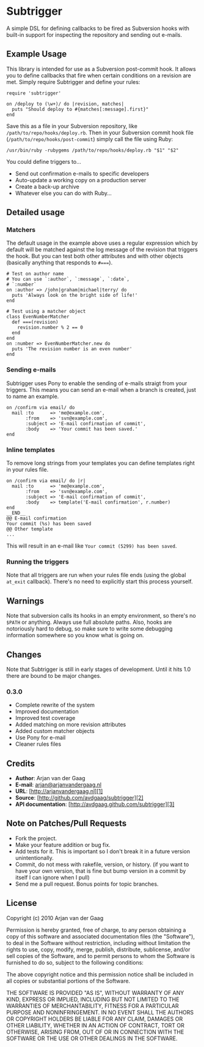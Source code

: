 # Subtrigger

A simple DSL for defining callbacks to be fired as Subversion hooks with
built-in support for inspecting the repository and sending out e-mails.

## Example Usage

This library is intended for use as a Subversion post-commit hook. It allows
you to define callbacks that fire when certain conditions on a revision are
met. Simply require Subtrigger and define your rules:

    require 'subtrigger'

    on /deploy to (\w+)/ do |revision, matches|
      puts "Should deploy to #{matches[:message].first}"
    end

Save this as a file in your Subversion repository, like
`/path/to/repo/hooks/deploy.rb`. Then in your Subversion commit hook
file (`/path/to/repo/hooks/post-commit`) simply call the file using
Ruby:

    /usr/bin/ruby -rubygems /path/to/repo/hooks/deploy.rb "$1" "$2"

You could define triggers to…

* Send out confirmation e-mails to specific developers
* Auto-update a working copy on a production server
* Create a back-up archive
* Whatever else you can do with Ruby…

## Detailed usage

### Matchers

The default usage in the example above uses a regular expression which by
default will be matched against the log message of the revision that
triggers the hook. But you can test both other attributes and with other
objects (basically anything that responds to `#===`).

    # Test on author name
    # You can use `:author`, `:message`, `:date`,
    # `:number`
    on :author => /john|graham|michael|terry/ do
      puts 'Always look on the bright side of life!'
    end

    # Test using a matcher object
    class EvenNumberMatcher
      def ===(revision)
        revision.number % 2 == 0
      end
    end
    on :number => EvenNumberMatcher.new do
      puts 'The revision number is an even number'
    end

### Sending e-mails

Subtrigger uses Pony to enable the sending of e-mails straigt from your
triggers. This means you can send an e-mail when a branch is created, just
to name an example.

    on /confirm via email/ do
      mail :to      => 'me@example.com',
           :from    => 'svn@example.com',
           :subject => 'E-mail confirmation of commit',
           :body    => 'Your commit has been saved.'
    end

### Inline templates

To remove long strings from your templates you can define templates right
in your rules file.

    on /confirm via email/ do |r|
      mail :to      => 'me@example.com',
           :from    => 'svn@example.com',
           :subject => 'E-mail confirmation of commit',
           :body    => template('E-mail confirmation', r.number)
    end
    __END__
    @@ E-mail confirmation
    Your commit (%s) has been saved
    @@ Other template
    ...

This will result in an e-mail like `Your commit (5299) has been
saved`.

### Running the triggers

Note that all triggers are run when your rules file ends (using the global
`at_exit` callback). There's no need to explicitly start this process
yourself.

## Warnings

Note that subversion calls its hooks in an empty environment, so there's
no `$PATH` or anything. Always use full absolute paths. Also, hooks are
notoriously hard to debug, so make sure to write some debugging information
somewhere so you know what is going on.

## Changes

Note that Subtrigger is still in early stages of development.
Until it hits 1.0 there are bound to be major changes. 

### 0.3.0

* Complete rewrite of the system
* Improved documentation
* Improved test coverage
* Added matching on more revision attributes
* Added custom matcher objects
* Use Pony for e-mail
* Cleaner rules files

## Credits

* **Author**: Arjan van der Gaag
* **E-mail**: arjan@arjanvandergaag.nl
* **URL**: [http://arjanvandergaag.nl][1]
* **Source**: [http://github.com/avdgaag/subtrigger][2]
* **API documentation**: [http://avdgaag.github.com/subtrigger][3]

[1]: http://arjanvandergaag.nl
[2]: http://github.com/avdgaag/subtrigger
[3]: http://avdgaag.github.com/subtrigger

## Note on Patches/Pull Requests

* Fork the project.
* Make your feature addition or bug fix.
* Add tests for it. This is important so I don't break it in a
  future version unintentionally.
* Commit, do not mess with rakefile, version, or history.
  (if you want to have your own version, that is fine but bump version in a
  commit by itself I can ignore when I pull)
* Send me a pull request. Bonus points for topic branches.

## License

Copyright (c) 2010 Arjan van der Gaag

Permission is hereby granted, free of charge, to any person obtaining
a copy of this software and associated documentation files (the
"Software"), to deal in the Software without restriction, including
without limitation the rights to use, copy, modify, merge, publish,
distribute, sublicense, and/or sell copies of the Software, and to
permit persons to whom the Software is furnished to do so, subject to
the following conditions:

The above copyright notice and this permission notice shall be
included in all copies or substantial portions of the Software.

THE SOFTWARE IS PROVIDED "AS IS", WITHOUT WARRANTY OF ANY KIND,
EXPRESS OR IMPLIED, INCLUDING BUT NOT LIMITED TO THE WARRANTIES OF
MERCHANTABILITY, FITNESS FOR A PARTICULAR PURPOSE AND
NONINFRINGEMENT. IN NO EVENT SHALL THE AUTHORS OR COPYRIGHT HOLDERS BE
LIABLE FOR ANY CLAIM, DAMAGES OR OTHER LIABILITY, WHETHER IN AN ACTION
OF CONTRACT, TORT OR OTHERWISE, ARISING FROM, OUT OF OR IN CONNECTION
WITH THE SOFTWARE OR THE USE OR OTHER DEALINGS IN THE SOFTWARE.

